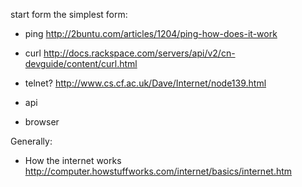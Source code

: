 start form the simplest form:

- ping
http://2buntu.com/articles/1204/ping-how-does-it-work

- curl
http://docs.rackspace.com/servers/api/v2/cn-devguide/content/curl.html

- telnet?
http://www.cs.cf.ac.uk/Dave/Internet/node139.html

- api


- browser




Generally:
- How the internet works
http://computer.howstuffworks.com/internet/basics/internet.htm